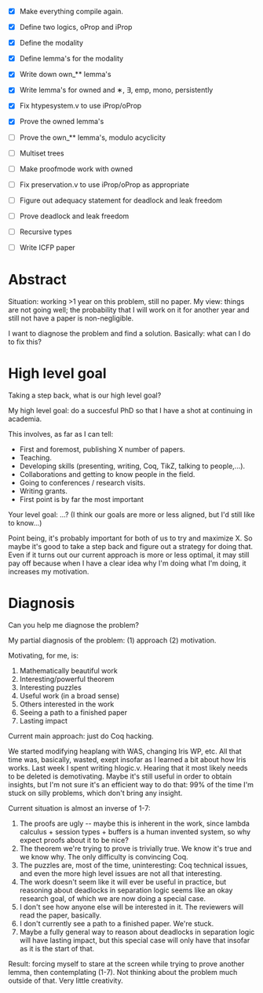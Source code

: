 - [x] Make everything compile again.
- [x] Define two logics, oProp and iProp
- [x] Define the modality
- [x] Define lemma's for the modality
- [x] Write down own_** lemma's
- [x] Write lemma's for owned and ∗, ∃, emp, mono, persistently
- [x] Fix htypesystem.v to use iProp/oProp
- [x] Prove the owned lemma's

- [ ] Prove the own_** lemma's, modulo acyclicity
- [ ] Multiset trees
- [ ] Make proofmode work with owned
- [ ] Fix preservation.v to use iProp/oProp as appropriate
- [ ] Figure out adequacy statement for deadlock and leak freedom
- [ ] Prove deadlock and leak freedom
- [ ] Recursive types
- [ ] Write ICFP paper


Abstract
========

Situation: working >1 year on this problem, still no paper.
My view: things are not going well; the probability that I will work on it for another year and still not have a paper is non-negligible.

I want to diagnose the problem and find a solution. Basically: what can I do to fix this?


High level goal
===============

Taking a step back, what is our high level goal?

My high level goal: do a succesful PhD so that I have a shot at continuing in academia.

This involves, as far as I can tell:
- First and foremost, publishing X number of papers.
- Teaching.
- Developing skills (presenting, writing, Coq, TikZ, talking to people,...).
- Collaborations and getting to know people in the field.
- Going to conferences / research visits.
- Writing grants.
- First point is by far the most important

Your level goal: ...? (I think our goals are more or less aligned, but I'd still like to know...)

Point being, it's probably important for both of us to try and maximize X.
So maybe it's good to take a step back and figure out a strategy for doing that.
Even if it turns out our current approach is more or less optimal, it may still pay off because when I have a clear idea why I'm doing what I'm doing, it increases my motivation.


Diagnosis
=========

Can you help me diagnose the problem?

My partial diagnosis of the problem: (1) approach (2) motivation.

Motivating, for me, is:

1) Mathematically beautiful work
2) Interesting/powerful theorem
3) Interesting puzzles
4) Useful work (in a broad sense)
5) Others interested in the work
6) Seeing a path to a finished paper
7) Lasting impact

Current main approach: just do Coq hacking.

We started modifying heaplang with WAS, changing Iris WP, etc. All that time was, basically, wasted, exept insofar as I learned a bit about how Iris works. Last week I spent writing hlogic.v. Hearing that it most likely needs to be deleted is demotivating. Maybe it's still useful in order to obtain insights, but I'm not sure it's an efficient way to do that: 99% of the time I'm stuck on silly problems, which don't bring any insight.

Current situation is almost an inverse of 1-7:

1) The proofs are ugly -- maybe this is inherent in the work, since lambda calculus + session types + buffers is a human invented system, so why expect proofs about it to be nice?
2) The theorem we're trying to prove is trivially true. We know it's true and we know why. The only difficulty is convincing Coq.
3) The puzzles are, most of the time, uninteresting: Coq technical issues, and even the more high level issues are not all that interesting.
4) The work doesn't seem like it will ever be useful in practice, but reasoning about deadlocks in separation logic seems like an okay research goal, of which we are now doing a special case.
5) I don't see how anyone else will be interested in it. The reviewers will read the paper, basically.
6) I don't currently see a path to a finished paper. We're stuck.
7) Maybe a fully general way to reason about deadlocks in separation logic will have lasting impact, but this special case will only have that insofar as it is the start of that.

Result: forcing myself to stare at the screen while trying to prove another lemma, then contemplating (1-7). Not thinking about the problem much outside of that. Very little creativity.



